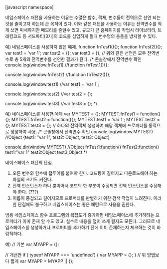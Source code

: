 [javascript namespace]

네임스페이스 패턴을 사용하는 이유는 수많은 함수, 객체, 변수들이 전역으로 선언 되는 것을 줄이고자 하는데 큰 목적이 있다.
이와 같은 패턴을 사용하는 이유는 전역변수를 적게 쓰면 미세하지만 메모리를 줄일수 있고,
규모가 큰 홈페이지를 작업시 라이브러리, 트래킹코드 등 서드파티(3자)의 코드를 삽입하게 될때 변수명의 충돌을 방지할 수 있다.

예) 네임스페이스를 사용하지 않은 예제.
function fnTest1(){};
function fnTest2(){};
var test1 = 'var 1';
var test2 = {};
var test3 = {};
// 위와 같은 선언은 모두 전역변수로 총 5개의 전역변수를 선언한 결과가 된다.
/* 콘솔창에서 전역변수 확인
console.log(window.fnTest1)
    //function fnTest1(){};

console.log(window.fnTest2)
    //function fnTest2(){};

console.log(window.test1)
    //var test1 = 'var 1';
    
console.log(window.test2)
    //var test2 = {};
            
console.log(window.test3)
    //var test3 = {};
*/

예) 네이스페이스를 사용한 예제
var MYTEST = {};
MYTEST.fnTest1 = function(){};
MYTEST.fnTest2 = function(){};
MYTEST.test1 = 'var 1';
MYTEST.test2 = {};
MYTEST.test3 = {};
// 하나의 전역객체 생성하여 해당 객체에 프로퍼티를 동적으로 생성하여 사용.
/* 콘솔창에서 전역변수 확인
console.log(window.MYTEST)
    //Object {test1: "var 1", test2: Object, test3: Object}

console.dir(window.MYTEST)
    //Object
        fnTest1:function()
        fnTest2:function()
        test1:"var 1"
        test2:Object
        test3:Object
*/


네이스페이스 패턴의 단점.
1. 오든 변수와 함수에 접두어를 붙여야 한다. 코드량이 길어지고 다운로드해야 하는 파일의 크기도 커진다.
2. 전역 인스턴스가 하나 뿐이어서 코드의 한 부분이 수정되면 전역 인스턴스를 수정해야 한다. (???)
3. 이름이 중첩되고 길어지므로 프로퍼티를 판별하기 위한 검색 작업이 느려진다.
이러한 단점에도 불구하고 네임스페이스는 좋은 패턴으로 사용을 권한다.


범용 네임스페이스 함수
프로그램의 복잡도가 증가하면 네임스페이스에 추가하려는 프로퍼티가 이미 존재 할 수도 있고, 실수로 내용을 덮어 쓰게 될지도 모른다.
그러므로 네임스페이스를 생성하거나 프로퍼티를 추가하기 전에 이미 존재하는지 체크하는 것이 바람직하다.

예)
// 기본
var MYAPP = {};

// 개선안
if ( typeof MYAPP === 'undefined') {
    var MYAPP = {};
}
// 위 방법보다 짧게
var MYAPP = MYAPP || {};



